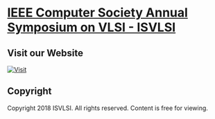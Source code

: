 # [IEEE Computer Society Annual Symposium on VLSI - ISVLSI](http://www.eng.ucy.ac.cy/theocharides/isvlsi18/index.html)


## Visit our Website

[![Visit](www.eng.ucy.ac.cy/theocharides/isvlsi18/img/ISVLSI_lable.png)](http://www.eng.ucy.ac.cy/theocharides/isvlsi18/index.html)


## Copyright

Copyright 2018 ISVLSI. All rights reserved. Content is free for viewing.
